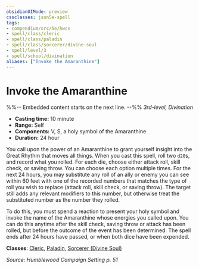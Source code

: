 ```yaml
---
obsidianUIMode: preview
cssclasses: json5e-spell
tags:
- compendium/src/5e/hwcs
- spell/class/cleric
- spell/class/paladin
- spell/class/sorcerer/divine-soul
- spell/level/3
- spell/school/divination
aliases: ["Invoke the Amaranthine"]
---
```

# Invoke the Amaranthine
%%-- Embedded content starts on the next line. --%%
*3rd-level, Divination*  

- **Casting time:** 10 minute
- **Range:** Self
- **Components:** V, S, a holy symbol of the Amaranthine
- **Duration:** 24 hour

You call upon the power of an Amaranthine to grant yourself insight into the Great Rhythm that moves all things. When you cast this spell, roll two `d20`s, and record what you rolled. For each die, choose either attack roll, skill check, or saving throw. You can choose each option multiple times. For the next 24 hours, you may substitute any roll of an ally or enemy you can see within 60 feet with one of the recorded numbers that matches the type of roll you wish to replace (attack roll, skill check, or saving throw). The target still adds any relevant modifiers to this number, but otherwise treat the substituted number as the number they rolled.

To do this, you must spend a reaction to present your holy symbol and invoke the name of the Amaranthine whose energies you called upon. You can do this anytime after the skill check, saving throw or attack has been rolled, but before the outcome of the event has been determined. The spell ends after 24 hours have passed, or when both dice have been expended.

**Classes**: [Cleric](/Systems/5e/classes/cleric.md), [Paladin](/Systems/5e/classes/paladin.md), [Sorcerer (Divine Soul)](/Systems/5e/classes/sorcerer-divine-soul-xge.md)

*Source: Humblewood Campaign Setting p. 51*